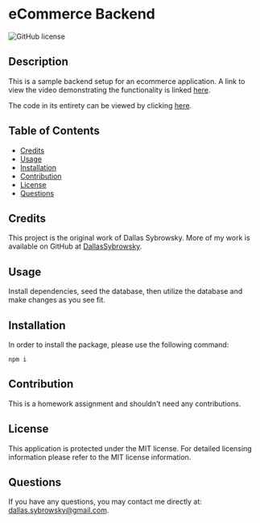 
# eCommerce Backend
![GitHub license](https://img.shields.io/badge/license-MIT-blue.svg)

## Description

This is a sample backend setup for an ecommerce application. A link to view the video demonstrating the functionality is linked [here](https://drive.google.com/file/d/1yuPEt3HLoTogk3HNnwp1o-ojXPPLTCaM/view).

The code in its entirety can be viewed by clicking [here](https://github.com/DallasSybrowsky/eCommerceBackEnd).


## Table of Contents

- [Credits](#credits)
- [Usage](#usage)
- [Installation](#installation)
- [Contribution](#contribution)
- [License](#license)
- [Questions](#questions)



## Credits

This project is the original work of Dallas Sybrowsky. More of my work is available on GitHub at [DallasSybrowsky](https://github.com/DallasSybrowsky).

## Usage

Install dependencies, seed the database, then utilize the database and make changes as you see fit.

## Installation

In order to install the package, please use the following command: 

```
npm i
```

## Contribution

This is a homework assignment and shouldn't need any contributions.

## License

This application is protected under the MIT license. For detailed licensing information please refer to the MIT license information.

## Questions

If you have any questions, you may contact me directly at: dallas.sybrowsky@gmail.com.